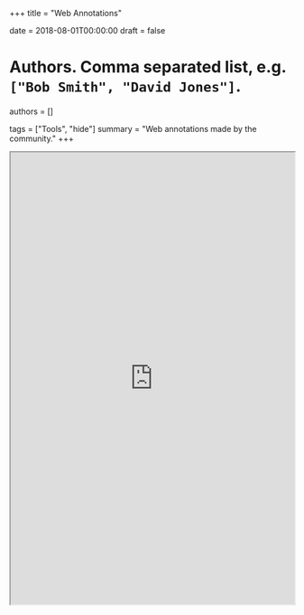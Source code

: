 +++
title = "Web Annotations"

date = 2018-08-01T00:00:00
draft = false

# Authors. Comma separated list, e.g. `["Bob Smith", "David Jones"]`.
authors = []

tags = ["Tools", "hide"]
summary = "Web annotations made by the community."
+++

<iframe src="https://hypothes.is/groups/NzWxr3DX/lamn" width = "100%" height = "800px"></iframe>
